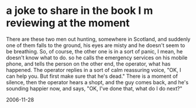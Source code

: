 # a joke to share in the book I m reviewing at the moment

There are these two men out hunting, somewhere in Scotland, and suddenly one of them falls to the ground, his eyes are misty and he doesn't seem to be breathing. So, of course, the other one is in a sort of panic, I mean, he doesn't know what to do. so he calls the emergency services on his mobile phone, and tells the person on the other end, the operator, what has happened. The operator replies in a sort of calm reassuring voice, "OK, I can help you. But first make sure that he's dead." There is a moment of silence, then the operator hears a shopt, and the guy comes back, and he's sounding happier now, and says, "OK, I've done that, what do I do next?"

2006-11-28